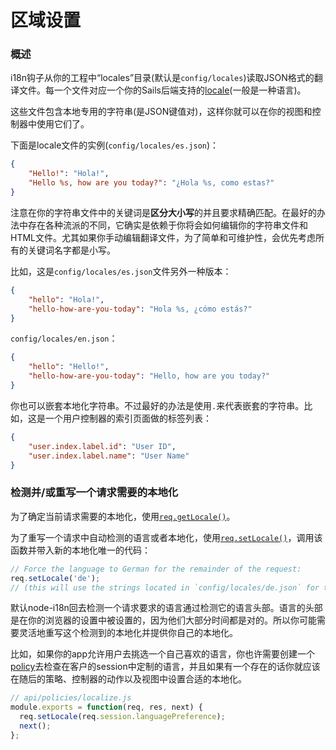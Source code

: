 # 区域设置
### 概述
i18n钩子从你的工程中“locales”目录(默认是`config/locales`)读取JSON格式的翻译文件。每一个文件对应一个你的Sails后端支持的[locale](http://en.wikipedia.org/wiki/Locale)(一般是一种语言)。

这些文件包含本地专用的字符串(是JSON键值对)，这样你就可以在你的视图和控制器中使用它们了。

下面是locale文件的实例(`config/locales/es.json`)：

```json
{
    "Hello!": "Hola!",
    "Hello %s, how are you today?": "¿Hola %s, como estas?"
}
```
注意在你的字符串文件中的关键词是**区分大小写**的并且要求精确匹配。在最好的办法中存在各种流派的不同，它确实是依赖于你将会如何编辑你的字符串文件和HTML文件。尤其如果你手动编辑翻译文件，为了简单和可维护性，会优先考虑所有的关键词名字都是小写。

比如，这是`config/locales/es.json`文件另外一种版本：

```json
{
    "hello": "Hola!",
    "hello-how-are-you-today": "Hola %s, ¿cómo estás?"
}
```

`config/locales/en.json`：

```json
{
    "hello": "Hello!",
    "hello-how-are-you-today": "Hello, how are you today?"
}
```

你也可以嵌套本地化字符串。不过最好的办法是使用`.`来代表嵌套的字符串。比如，这是一个用户控制器的索引页面做的标签列表：

``` json
{
    "user.index.label.id": "User ID",
    "user.index.label.name": "User Name"
}
```

### 检测并/或重写一个请求需要的本地化
为了确定当前请求需要的本地化，使用[`req.getLocale()`](https://github.com/mashpie/i18n-node#getlocale)。

为了重写一个请求中自动检测的语言或者本地化，使用[`req.setLocale()`](https://github.com/mashpie/i18n-node#setlocale)，调用该函数并带入新的本地化唯一的代码：

```js
// Force the language to German for the remainder of the request:
req.setLocale('de');
// (this will use the strings located in `config/locales/de.json` for translation)
```

默认node-i18n回去检测一个请求要求的语言通过检测它的语言头部。语言的头部是在你的浏览器的设置中被设置的，因为他们大部分时间都是对的。所以你可能需要灵活地重写这个检测到的本地化并提供你自己的本地化。

比如，如果你的app允许用户去挑选一个自己喜欢的语言，你也许需要创建一个[policy](http://sailsjs.org/documentation/concepts/Policies)去检查在客户的session中定制的语言，并且如果有一个存在的话你就应该在随后的策略、控制器的动作以及视图中设置合适的本地化。

```js
// api/policies/localize.js
module.exports = function(req, res, next) {
  req.setLocale(req.session.languagePreference);
  next();
};
```

<docmeta name="displayName" value="Locales">
